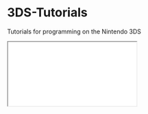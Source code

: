 # 3DS-Tutorials
Tutorials for programming on the Nintendo 3DS

<iframe src="./tutorials/basic/hello_world.md"></iframe>